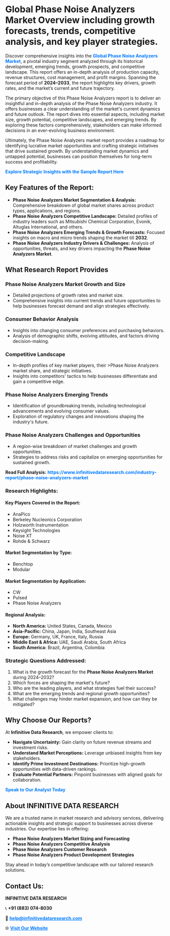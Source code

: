 <h1>Global Phase Noise Analyzers Market Overview including growth forecasts, trends, competitive analysis, and key player strategies.</h1>
<p>
Discover comprehensive insights into the 
<a href="https://www.infinitivedataresearch.com/industry-report/phase-noise-analyzers-market" rel="dofollow" style="color: #007BFF; text-decoration: none;"><strong>Global Phase Noise Analyzers Market</strong></a>, a pivotal industry segment analyzed through its historical development, emerging trends, growth prospects, and competitive landscape. This report offers an in-depth analysis of production capacity, revenue structures, cost management, and profit margins. Spanning the forecast period of <strong>2024–2033</strong>, the report highlights key drivers, growth rates, and the market’s current and future trajectory.
</p>
<p>
The primary objective of this Phase Noise Analyzers report is to deliver an insightful and in-depth analysis of the Phase Noise Analyzers industry. It offers businesses a clear understanding of the market's current dynamics and future outlook. The report dives into essential aspects, including market size, growth potential, competitive landscapes, and emerging trends. By exploring these factors comprehensively, stakeholders can make informed decisions in an ever-evolving business environment.
</p>
<p>
Ultimately, the Phase Noise Analyzers market report provides a roadmap for identifying lucrative market opportunities and crafting strategic initiatives that drive sustained growth. By understanding market dynamics and untapped potential, businesses can position themselves for long-term success and profitability.
</p>
<p>
<a href="https://www.infinitivedataresearch.com/request-sample/reportId=112322" style="color: #007BFF; text-decoration: none;"><strong>Explore Strategic Insights with the Sample Report Here</strong></a>
</p>

<h2>Key Features of the Report:</h2>
<ul>
<li><strong>Phase Noise Analyzers Market Segmentation & Analysis:</strong> Comprehensive breakdown of global market shares across product types, applications, and regions.</li>
<li><strong>Phase Noise Analyzers Competitive Landscape:</strong> Detailed profiles of industry leaders such as Mitsubishi Chemical Corporation, Evonik, Altuglas International, and others.</li>
<li><strong>Phase Noise Analyzers Emerging Trends & Growth Forecasts:</strong> Focused insights on macro and micro trends shaping the market till <strong>2032</strong>.</li>
<li><strong>Phase Noise Analyzers Industry Drivers & Challenges:</strong> Analysis of opportunities, threats, and key drivers impacting the <strong>Phase Noise Analyzers Market</strong>.</li>
</ul>

<h2>What Research Report Provides</h2>
<h3>Phase Noise Analyzers Market Growth and Size</h3>
<ul>
<li>Detailed projections of growth rates and market size.</li>
<li>Comprehensive insights into current trends and future opportunities to help businesses forecast demand and align strategies effectively.</li>
</ul>

<h3>Consumer Behavior Analysis</h3>
<ul>
<li>Insights into changing consumer preferences and purchasing behaviors.</li>
<li>Analysis of demographic shifts, evolving attitudes, and factors driving decision-making.</li>
</ul>

<h3>Competitive Landscape</h3>
<ul>
<li>In-depth profiles of key market players, their >Phase Noise Analyzers market share, and strategic initiatives.</li>
<li>Insights into competitors' tactics to help businesses differentiate and gain a competitive edge.</li>
</ul>

<h3>Phase Noise Analyzers Emerging Trends</h3>
<ul>
<li>Identification of groundbreaking trends, including technological advancements and evolving consumer values.</li>
<li>Exploration of regulatory changes and innovations shaping the industry's future.</li>
</ul>

<h3>Phase Noise Analyzers Challenges and Opportunities</h3>
<ul>
<li>A region-wise breakdown of market challenges and growth opportunities.</li>
<li>Strategies to address risks and capitalize on emerging opportunities for sustained growth.</li>
</ul>
<p><strong>Read Full Analysis:</strong> <a href="https://www.infinitivedataresearch.com/industry-report/phase-noise-analyzers-market" rel="dofollow" style="color: #007BFF; text-decoration: none;"><strong>https://www.infinitivedataresearch.com/industry-report/phase-noise-analyzers-market</strong></a></p>
<h3>Research Highlights:</h3>
<h4>Key Players Covered in the Report:</h4>
<ul><li>AnaPico</li><li>Berkeley Nucleonics Corporation</li><li>Holzworth Instrumentation</li><li>Keysight Technologies</li><li>Noise XT</li><li>Rohde &amp; Schwarz</li></ul>
<h4>Market Segmentation by Type:</h4>
<ul><li>Benchtop</li><li>Modular</li></ul>
<h4>Market Segmentation by Application:</h4>
<ul><li>CW</li><li>Pulsed</li><li>Phase Noise Analyzers</li></ul>

<h4>Regional Analysis:</h4>
<ul>
<li><strong>North America:</strong> United States, Canada, Mexico</li>
<li><strong>Asia-Pacific:</strong> China, Japan, India, Southeast Asia</li>
<li><strong>Europe:</strong> Germany, UK, France, Italy, Russia</li>
<li><strong>Middle East & Africa:</strong> UAE, Saudi Arabia, South Africa</li>
<li><strong>South America:</strong> Brazil, Argentina, Colombia</li>
</ul>

<h3>Strategic Questions Addressed:</h3>
<ol>
<li>What is the growth forecast for the <strong>Phase Noise Analyzers Market</strong> during 2024–2032?</li>
<li>Which forces are shaping the market's future?</li>
<li>Who are the leading players, and what strategies fuel their success?</li>
<li>What are the emerging trends and regional growth opportunities?</li>
<li>What challenges may hinder market expansion, and how can they be mitigated?</li>
</ol>

<h2>Why Choose Our Reports?</h2>
<p>At <strong>Infinitive Data Research</strong>, we empower clients to:</p>
<ul>
<li><strong>Navigate Uncertainty:</strong> Gain clarity on future revenue streams and investment risks.</li>
<li><strong>Understand Market Perceptions:</strong> Leverage unbiased insights from key stakeholders.</li>
<li><strong>Identify Prime Investment Destinations:</strong> Prioritize high-growth opportunities with data-driven rankings.</li>
<li><strong>Evaluate Potential Partners:</strong> Pinpoint businesses with aligned goals for collaboration.</li>
</ul>
<p><a href="https://www.infinitivedataresearch.com/industry-report/phase-noise-analyzers-market" rel="dofollow" style="color: #007BFF; text-decoration: none;"><strong>Speak to Our Analyst Today</strong></a></p>

<h2>About INFINITIVE DATA RESEARCH</h2>
<p>We are a trusted name in market research and advisory services, delivering actionable insights and strategic support to businesses across diverse industries. Our expertise lies in offering:</p>
<ul>
<li><strong>Phase Noise Analyzers Market Sizing and Forecasting</strong></li>
<li><strong>Phase Noise Analyzers Competitive Analysis</strong></li>
<li><strong>Phase Noise Analyzers Customer Research</strong></li>
<li><strong>Phase Noise Analyzers Product Development Strategies</strong></li>
</ul>
<p>Stay ahead in today’s competitive landscape with our tailored research solutions.</p>

<h2>Contact Us:</h2>
<p><strong>INFINITIVE DATA RESEARCH</strong></p>
<p>📞 <strong>+91 (883) 074-8030</strong></p>
<p>📧 <strong><a href="mailto:help@infinitivedataresearch.com" style="color: #007BFF;">help@infinitivedataresearch.com</a></strong></p>
<p>🌐 <strong><a href="https://www.infinitivedataresearch.com" rel="dofollow" style="color: #007BFF;">Visit Our Website</a></strong></p>